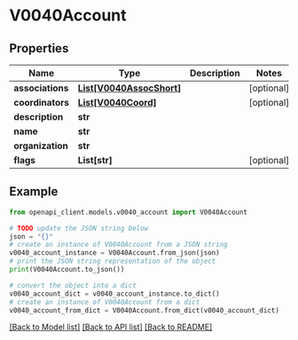 # V0040Account


## Properties

Name | Type | Description | Notes
------------ | ------------- | ------------- | -------------
**associations** | [**List[V0040AssocShort]**](V0040AssocShort.md) |  | [optional] 
**coordinators** | [**List[V0040Coord]**](V0040Coord.md) |  | [optional] 
**description** | **str** |  | 
**name** | **str** |  | 
**organization** | **str** |  | 
**flags** | **List[str]** |  | [optional] 

## Example

```python
from openapi_client.models.v0040_account import V0040Account

# TODO update the JSON string below
json = "{}"
# create an instance of V0040Account from a JSON string
v0040_account_instance = V0040Account.from_json(json)
# print the JSON string representation of the object
print(V0040Account.to_json())

# convert the object into a dict
v0040_account_dict = v0040_account_instance.to_dict()
# create an instance of V0040Account from a dict
v0040_account_from_dict = V0040Account.from_dict(v0040_account_dict)
```
[[Back to Model list]](../README.md#documentation-for-models) [[Back to API list]](../README.md#documentation-for-api-endpoints) [[Back to README]](../README.md)


